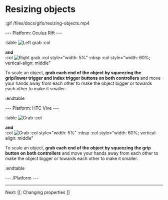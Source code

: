 # Resizing objects

:gif /files/docs/gifs/resizing-objects.mp4

--- Platform: Oculus Rift ---

:table
	![Left grab](/files/docs/graphics/Oculus-touch-alt_L-trigger_L-grip.png)
:col
	<div class="center middle"><b>and</b></div>
:col
	![Right grab](/files/docs/graphics/Oculus-touch_R-trigger_R-grip.png)
:col style="width: 5%"
	:nbsp
:col style="width: 60%; vertical-align: middle"

To scale an object, **grab each end of the object by squeezing the grip/lower trigger and index trigger buttons on both controllers** and move your hands away from each other to make the object bigger or towards each other to make it smaller.

:endtable

--- Platform: HTC Vive ---

:table
	![Grab](/files/docs/graphics/Vive_grip.png)
:col
	<div class="center middle"><b>and</b></div>
:col
	![Grab](/files/docs/graphics/Vive_grip.png)
:col style="width: 5%"
	:nbsp
:col style="width: 60%; vertical-align: middle"

To scale an object, **grab each end of the object by squeezing the grip button on both controllers** and move your hands away from each other to make the object bigger or towards each other to make it smaller.

:endtable

--- /Platform ---

---

Next: [[: Changing properties ]]
